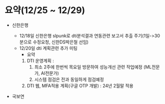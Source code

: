 # 요약(12/25 ~ 12/29)

* 신한은행
    * 12/18일 신한은행 slpunk로 dti분석결과 연동관련 보고서 추출 주기(1일->30분으로 수정요청, 신한DS박은철 선임)
    * 12/20일 dti 계획관련 추가 미팅
        * 요약
        1. DTI 운영계획 : 
            1) 최소 2주에 한번씩 목요일 방문하여 성능개선 관련 작업예정 (ML전문가, AI전문가)
            2) 시스템 점검은 전과 동일하게 점검예정
        2. DTI 웹, MFA적용 계획(구글 OTP 개발) : 24년 2월말 적용

* 국보연